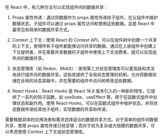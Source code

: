 在 React 中，有几种方法可以实现组件间的数据共享：

1. Props 属性传递：通过将数据作为 props 属性传递给子组件，在父组件中维护数据状态，子组件可以通过 props 属性访问和使用这些数据。这是 React 中最常见和简单的数据共享方式。

2. Context 上下文：使用 React 的 Context API，可以在组件树中创建一个共享的上下文，使得所有子组件都能够访问共享的数据。通过在上层组件中创建上下文提供者，并在需要共享数据的子组件中使用上下文消费者，就可以实现组件间的数据共享。

3. 状态管理库（如 Redux、MobX）：使用第三方状态管理库可以更高级和灵活地进行组件间的数据共享。这些库提供了全局状态管理的机制，允许将数据存储在全局的状态容器中，并在需要的组件中访问和修改这些数据。

4. React Hooks：React Hooks 是 React 16.8 版本引入的一种新的特性，它提供了一系列的钩子函数，如 useState、useEffect 等，用于在函数式组件中处理状态和副作用。使用 React Hooks，可以在函数式组件中维护状态，并将状态数据传递给其他子组件，实现数据的共享和传递。

需要根据具体的应用场景和需求选择适合的数据共享方式。对于简单的组件间数据共享，使用 props 属性传递已经足够；而对于较为复杂或大规模的数据共享，可以考虑使用 Context 上下文或状态管理库。